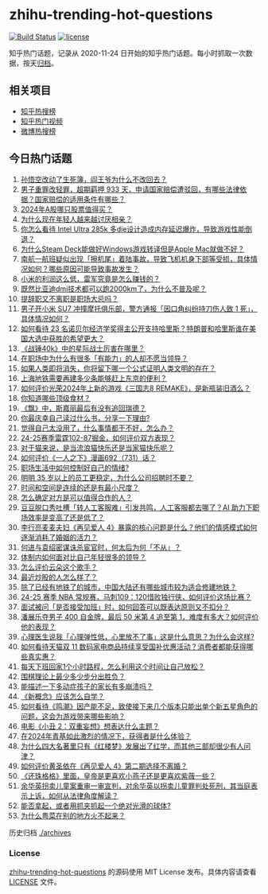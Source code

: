 # zhihu-trending-hot-questions

[![Build Status](https://github.com/justjavac/zhihu-trending-hot-questions/workflows/ci/badge.svg?branch=master)](https://github.com/justjavac/zhihu-trending-hot-questions/actions)
[![license](https://img.shields.io/github/license/justjavac/zhihu-trending-hot-questions)](https://github.com/justjavac/zhihu-trending-hot-questions/blob/master/LICENSE)

知乎热门话题，记录从 2020-11-24
日开始的知乎热门话题。每小时抓取一次数据，按天[归档](./archives)。

## 相关项目

- [知乎热搜榜](https://github.com/justjavac/zhihu-trending-top-search)
- [知乎热门视频](https://github.com/justjavac/zhihu-trending-hot-video)
- [微博热搜榜](https://github.com/justjavac/weibo-trending-hot-search)

## 今日热门话题

<!-- BEGIN -->
<!-- 最后更新时间 Sat Oct 26 2024 02:10:02 GMT+0800 (China Standard Time) -->

1. [孙悟空改动了生死簿，阎王爷为什么不改回去？](https://www.zhihu.com/question/619608490)
1. [男子重罪改轻罪，超期羁押 933 天，申请国家赔偿遭驳回，有哪些法律依据？国家赔偿的适用条件有哪些？](https://www.zhihu.com/question/1992953451)
1. [2024年A股哪只股票值得买？](https://www.zhihu.com/question/826085045)
1. [为什么现在年轻人越来越讨厌相亲？](https://www.zhihu.com/question/653080274)
1. [你怎么看待 Intel Ultra 285k 多die设计造成内存延迟爆炸，导致游戏性能倒退？](https://www.zhihu.com/question/1963891687)
1. [为什么Steam Deck能做好Windows游戏转译但是Apple Mac就做不好？](https://www.zhihu.com/question/640447821)
1. [南航一航班疑似出现「擦机尾」着陆事故，导致飞机机身下部等受损，具体情况如何？哪些原因可能导致事故发生？](https://www.zhihu.com/question/1892204205)
1. [小米的利润这么低，雷军究竟是怎么赚钱的？](https://www.zhihu.com/question/276650054)
1. [既然比亚迪dmi技术都可以跑2000km了，为什么不普及呢？](https://www.zhihu.com/question/1342958842)
1. [提辞职又不离职是职场大忌吗？](https://www.zhihu.com/question/1773216336)
1. [男子开小米 SU7 冲撞摩托俱乐部，警方通报「因口角纠纷持刀伤人致 1 死」，具体情况如何？](https://www.zhihu.com/question/1967796030)
1. [如何看待 23 名诺贝尔经济学奖得主公开支持哈里斯？特朗普和哈里斯谁在美国大选中获胜的希望更大？](https://www.zhihu.com/question/1925713761)
1. [《战锤40k》中的星际战士厉害在哪里？](https://www.zhihu.com/question/666728486)
1. [在职场中为什么有很多「有能力」的人却不愿当领导？](https://www.zhihu.com/question/824677170)
1. [如果人类即将消失，你将留下哪一个公式证明人类文明的存在？](https://www.zhihu.com/question/951806973)
1. [上海地铁需要再建多少条能够赶上东京的便利？](https://www.zhihu.com/question/490764677)
1. [如何评价光荣2024年上新的游戏《三国志8 REMAKE》，是新瓶装旧酒么？](https://www.zhihu.com/question/1803010769)
1. [你知道哪些顶级食材？](https://www.zhihu.com/question/21390049)
1. [《飘》中，斯嘉丽最后有没有追回瑞德？](https://www.zhihu.com/question/30892824)
1. [你最庆幸自己读过什么书，分享一下理由?](https://www.zhihu.com/question/1959525830)
1. [觉得自己太没用了，什么事情都干不好，怎么办？](https://www.zhihu.com/question/1852581586)
1. [24-25赛季雷霆102-87掘金，如何评价双方表现？](https://www.zhihu.com/question/2013725686)
1. [对于猫来说，是当流浪猫快乐还是当家猫快乐呢？](https://www.zhihu.com/question/1804038372)
1. [如何评价《一人之下》漫画692（731）话？](https://www.zhihu.com/question/815633904)
1. [职场生活中如何控制好自己的情绪?](https://www.zhihu.com/question/1885464143)
1. [明明 35 岁以上的员工更稳定，为什么公司招聘时不要？](https://www.zhihu.com/question/1434106646)
1. [时间和空间是连续的还是有最小尺度？](https://www.zhihu.com/question/1628137338)
1. [怎么确定对方是可以值得合作的人？](https://www.zhihu.com/question/977379628)
1. [豆豆脱口秀吐槽「转人工客服难」引发共鸣，人工客服都去哪了？AI 助力下职场效率是变高了还是低了？](https://www.zhihu.com/question/1919242979)
1. [李行亮麦麦夫妇《再见爱人 4》暴露的核心问题是什么？他们的情感模式如何逐渐消耗了婚姻的活力？](https://www.zhihu.com/question/1564633248)
1. [何进与袁绍密谋诛杀宦官时，何太后为何「不从」？](https://www.zhihu.com/question/34919176)
1. [体制内如何面对比自己年轻很多的领导？](https://www.zhihu.com/question/513859501)
1. [怎么评价云朵这个歌手？](https://www.zhihu.com/question/54191481)
1. [最近炒股的人怎么样了？](https://www.zhihu.com/question/1686841766)
1. [除了已经有地铁了的城市，中国大陆还有哪些城市较为适合修建地铁？](https://www.zhihu.com/question/665009229)
1. [24-25 赛季 NBA 常规赛，马刺109：120惜败独行侠，如何评价这场比赛？](https://www.zhihu.com/question/2002448613)
1. [面试被问「是否接受加班」时，如何回答可以既表达原则又不扣分？](https://www.zhihu.com/question/668860791)
1. [潘展乐夺男子 400 自金牌，最后 50 米第 4 追至第 1，难度有多大？如何评价他的表现？](https://www.zhihu.com/question/1949210359)
1. [心理医生说我「心理弹性低，心里放不了事」这是什么意思？为什么会这样?](https://www.zhihu.com/question/1351629179)
1. [如何看待天猫双 11 数码家电商品持续享受国补优惠活动？消费者都能获得哪些真实惠？](https://www.zhihu.com/question/1949241055)
1. [每天下班回家1个小时路程，怎么利用这个时间让自己放松？](https://www.zhihu.com/question/1149506486)
1. [围棋理论上最少多少步分出胜负？](https://www.zhihu.com/question/637890829)
1. [能描述一下多动症孩子的家长有多崩溃吗？](https://www.zhihu.com/question/616185742)
1. [《新概念》应该怎么自学？](https://www.zhihu.com/question/299261953)
1. [如何看待《鸣潮》因产能不足，致使接下来几个版本只能出单个新五星角色的问题，这会为游戏带来哪些影响？](https://www.zhihu.com/question/1890421174)
1. [电影《小丑 2：双重妄想》想表达什么主题？](https://www.zhihu.com/question/1032120044)
1. [在2024年青基如此激烈的情况下，获得者是什么体验？](https://www.zhihu.com/question/665119387)
1. [为什么四大名著里只有《红楼梦》发展出了红学，而其他三部却很少有人问津？](https://www.zhihu.com/question/37665538)
1. [如何评价黄圣依在《再见爱人 4》第二期选择不离婚？](https://www.zhihu.com/question/1999571669)
1. [《还珠格格》里面，皇帝是更喜欢小燕子还是更喜欢紫薇一些？](https://www.zhihu.com/question/39864864)
1. [余华英拐卖儿童案重审一审宣判，对余华英以拐卖儿童罪判处死刑，其当庭表示上诉，如何从法律角度解读？](https://www.zhihu.com/question/2007216240)
1. [能否拿起，或者用抓夹抓起一个绝对光滑的球体?](https://www.zhihu.com/question/722399567)
1. [为什么粤菜在别的地方火不起来？](https://www.zhihu.com/question/1655693222)

<!-- END -->

历史归档 [./archives](./archives)

### License

[zhihu-trending-hot-questions](https://github.com/justjavac/zhihu-trending-hot-questions)
的源码使用 MIT License 发布。具体内容请查看 [LICENSE](./LICENSE) 文件。
